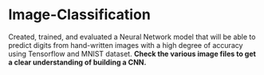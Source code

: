 # Image-Classification
Created, trained, and evaluated a Neural Network model that will be able to predict digits from hand-written images with a high degree of accuracy using Tensorflow and MNIST dataset. **Check the various image files to get a clear understanding of building a CNN.**




